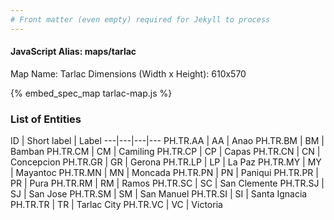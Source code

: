 ```yaml
---
# Front matter (even empty) required for Jekyll to process
---
```


#### JavaScript Alias: maps/tarlac

Map Name: Tarlac
Dimensions (Width x Height): 610x570



{% embed_spec_map tarlac-map.js %}

### List of Entities

ID | Short label | Label
---|---|---|---
PH.TR.AA | AA | Anao
PH.TR.BM | BM | Bamban
PH.TR.CM | CM | Camiling
PH.TR.CP | CP | Capas
PH.TR.CN | CN | Concepcion
PH.TR.GR | GR | Gerona
PH.TR.LP | LP | La Paz
PH.TR.MY | MY | Mayantoc
PH.TR.MN | MN | Moncada
PH.TR.PN | PN | Paniqui
PH.TR.PR | PR | Pura
PH.TR.RM | RM | Ramos
PH.TR.SC | SC | San Clemente
PH.TR.SJ | SJ | San Jose
PH.TR.SM | SM | San Manuel
PH.TR.SI | SI | Santa Ignacia
PH.TR.TR | TR | Tarlac City
PH.TR.VC | VC | Victoria